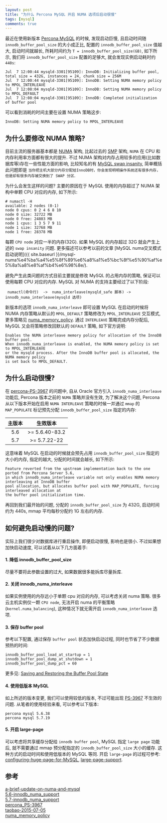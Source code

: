 ```yaml
---
layout: post
title: "为什么 Percona MySQL 开启 NUMA 选项后启动很慢"
tags: [mysql]
comments: true
---
```



最近在使用新版本 [Percona MySQL](https://www.percona.com/software/mysql-database/percona-server) 的时候, 发现启动巨慢, 且启动时间随 `innodb_buffer_pool_size` 的大小成正比, 配置的 `innodb_buffer_pool_size` 值越大, 启动时间就越长, 所耗时间约为 `T = innodb_buffer_pool_size(GB)`, 如下所示, 我们将 `innodb_buffer_pool_size` 配置的足够大, 就会发现实例启动耗时约 `440s`: 

```
Jul  7 12:00:44 mysqld-3301[95109]: InnoDB: Initializing buffer pool, total size = 432G, instances = 24, chunk size = 256M
Jul  7 12:00:44 mysqld-3301[95109]: InnoDB: Setting NUMA memory policy to MPOL_INTERLEAVE
Jul  7 12:08:04 mysqld-3301[95109]: InnoDB: Setting NUMA memory policy to MPOL_DEFAULT
Jul  7 12:08:04 mysqld-3301[95109]: InnoDB: Completed initialization of buffer pool
```

可以看到消耗的时间主要在设置 NUMA 策略这步:
```
InnoDB: Setting NUMA memory policy to MPOL_INTERLEAVE
```

## 为什么要修改 NUMA 策略?

目前主流的服务器基本都是 [NUMA](https://en.wikipedia.org/wiki/Non-uniform_memory_access) 架构, 比起过去的 [SMP](https://en.wikipedia.org/wiki/Symmetric_multiprocessing) 架构, `NUMA` 在 CPU 和内存利用率方面都有很大的提升. 不过 NUMA 架构对内存占用较多的应用(比如数据库等)存在一些性能方面的影响, 比较知名的有 [MySQL swap insanity](https://blog.jcole.us/2012/04/16/a-brief-update-on-numa-and-mysql/), 简单概括此问题即是 `当你把主机大部分内存分配给InnoDB时，你会发现明明操作系统还有很多内存，但是却有很多内存被交换到了 SWAP 分区`. 

为什么会发生这样的问题? 主要的原因在于 MySQL 使用的内存超过了 NUMA 架构中单颗 CPU 对应的内存, 如下所示:

```
# numactl -H
available: 2 nodes (0-1)
node 0 cpus: 0 2 4 6 8 10
node 0 size: 32722 MB
node 0 free: 24803 MB
node 1 cpus: 1 3 5 7 9 11
node 1 size: 32768 MB
node 1 free: 28378 MB
```

每颗 `CPU node` 对应一半的内存(32G). 如果 MySQL 的内存超过 32G 就会产生上述的 `swap insanity` 问题. 更多描述可以参考以前的文章 [MySQL numa交叉模式启动说明]({{ site.baseurl }}/mysql-numa%e4%ba%a4%e5%8f%89%e6%a8%a1%e5%bc%8f%e5%90%af%e5%8a%a8%e8%af%b4%e6%98%8e/). 

避免产生此类问题的方式目前主要就是修改 MySQL 的占用内存的策略, 保证可以使用每颗 CPU 对应的内存. MySQL 对 NUMA 的支持主要经过了以下阶段:

```
 numactl(命令行)  ->  numa_interleave(mysqld_safe 脚本) -> innodb_numa_interleave(mysqld 选项)

 ```

 新版本的选项 `innodb_numa_interleave` 即可设置 MySQL 在启动的时候将 NUMA 内存策略从默认的 `MPOL_DEFAULT` 策略修改为 `MPOL_INTERLEAVE` 交互模式, 更多策略见 [numa_memory_policy](https://www.kernel.org/doc/html/latest/admin-guide/mm/numa_memory_policy.html#components-of-memory-policies). 通过 `INTERLEAVE` 策略完成内存分配后, MySQL 又会将策略修改回默认的 `DEFAULT` 策略, 如下官方说明:

 ```
 Enables the NUMA interleave memory policy for allocation of the InnoDB buffer pool. 
 When innodb_numa_interleave is enabled, the NUMA memory policy is set to MPOL_INTERLEAVE 
 or the mysqld process. After the InnoDB buffer pool is allocated, the NUMA memory policy
 is set back to MPOL_DEFAULT. 
 ```

## 为什么启动很慢?

在 [percona-PS-3967](https://jira.percona.com/browse/PS-3967) 的问题中, 自从 Oracle 官方引入 `innodb_numa_interleave` 功能后, Percona 版本之前的 `NUMA` 策略并没有生效, 为了解决这个问题, Percona 从以下版本开始在启用 `NUMA INTERLEAVE` 策略的时候一并通过 `mmap` 的 `MAP_POPULATE` 标记预先分配 `innodb_buffer_pool_size` 指定的内存:

| 主版本 | 生效版本 |
| :-: | :-: |
| 5.6 | >= 5.6.40-83.2 |
| 5.7 | >= 5.7.22-22 |

这意味着 MySQL 在启动的时候就会预先占用 `innodb_buffer_pool_size` 指定的大小的内存, 指定的越大, 分配的时间就会越长, 如下所示:
```
Feature reverted from the upstream implementation back to the one ported from Percona Server 5.6, 
in which innodb_numa_interleave variable not only enables NUMA memory interleaving at InnoDB buffer
pool allocation, but allocates buffer pool with MAP_POPULATE, forcing interleaved allocation at 
the buffer pool initialization time.
```

再回到我们最开始的问题, 分配的 `innodb_buffer_pool_size` 为 432G, 启动时间约为 440s, mmap 平均每秒分配约 1G 左右的内存.

## 如何避免启动慢的问题?

实际上我们很少对数据库进行重启操作, 即便启动很慢, 影响也是很小. 不过如果想加快启动速度, 可以试着从以下几方面着手:

#### 1. 降低 innodb_buffer_pool_size

尽量不要将此参数设置的过大, 如果数据很多能拆库尽量拆库.

#### 2. 关闭  innodb_numa_interleave

如果实例使用的内存远小于单颗 cpu 对应的内存, 可以考虑关闭 numa 策略. 很多云主机实例仅一颗 `CPU node`, 无法开启 numa 的平衡策略(`kernel.numa_balancing`), 这种情况下就无需开启 `innodb_numa_interleave` 选项.

#### 3. 保存 buffer pool

参考以下配置, 通过保存 `buffer pool` 状态加快启动过程, 同时也节省了不少数据预热的时间:

```
innodb_buffer_pool_load_at_startup = 1
innodb_buffer_pool_dump_at_shutdown = 1
innodb_buffer_pool_dump_pct = 60
```

更多见: [Saving and Restoring the Buffer Pool State](https://dev.mysql.com/doc/refman/5.7/en/innodb-preload-buffer-pool.html)  

#### 4. 使用低版本 MySQL

如上所述的版本变更, 我们可以使用较低的版本, 不过可能出现 [PS-3967](https://jira.percona.com/browse/PS-3967) 不生效的问题. 从笔者的使用经验来看, 可以参考以下版本:

```
percona mysql 5.6.38
percona mysql 5.7.19
```

#### 5. 开启 large-page

可以考虑将共享缓存分配给 `innodb buffer pool`, MySQL 指定 `large page` 功能后, 就不需要通过 mmap 预分配指定的 `innodb_buffer_pool_size` 大小的缓存. 这种方式的启动时间和使用低版本的 MySQL 等同. 开启 `large-page` 的过程可参考: [configuring-huge-page-for-MySQL](https://www.linkedin.com/pulse/configuring-huge-pages-mysql-server-red-hat-linux-juan-soto/), [large-page-support](https://dev.mysql.com/doc/refman/5.7/en/large-page-support.html).  

## 参考

[a-brief-update-on-numa-and-mysql](https://blog.jcole.us/2012/04/16/a-brief-update-on-numa-and-mysql/)  
[5.6-innodb_numa_support](https://www.percona.com/doc/percona-server/5.6/performance/innodb_numa_support.html)  
[5.7-innodb_numa_support](https://www.percona.com/doc/percona-server/5.7/performance/innodb_numa_support.html)  
[percona_PS-3967](https://jira.percona.com/browse/PS-3967)  
[taobao-2015-07-05](http://mysql.taobao.org/monthly/2015/07/06/)  
[numa_memory_policy](https://www.kernel.org/doc/html/latest/admin-guide/mm/numa_memory_policy.html#components-of-memory-policies)  

